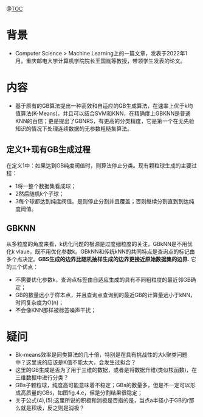 @[TOC](读文章笔记-GBC)
# 背景
- Computer Science > Machine Learning上的一篇文章，发表于2022年1月。重庆邮电大学计算机学院院长王国胤等教授，带领学生发表的论文。

# 内容
- 基于原有的GB算法提出一种高效和自适应的GB生成算法，在速率上优于k均值算法(K-Means)。并且可以结合SVM和KNN，在精确度上GBKNN是普通KNN的百倍；更是提出了GBNRS，有更高的分类精度，它是第一个在无先验知识的情况下处理连续数据的无参数粗糙集算法。
## 定义1+现有GB生成过程
在定义1中：如果达到GB纯度阀值时，则算法停止分类。现有颗粒球生成的主要过程：
- 1将一整个数据集看成球；
- 2然后随机k个子球；
- 3每个球都达到纯度阀值。是则停止分割并且覆盖；否则继续分割直到到达纯度阀值。

## GBKNN
从多粒度的角度来看，k优化问题的根源是过度细粒度的关注，GBkNN是不用优化k vlaue，既不用优化参数k。GBkNN和传统kNN的共同特点是查询点的标记由多个点决定。**GBS生成的边界比随机抽样生成的边界更接近原始数据集的边界.** 它的三个优点：
- 不需要优化参数k，查询点标签由自适应生成的具有不同粗粒度的最近邻GB确定；
- GB的数量远小于样本点，并且查询点查询到的最近GB的计算量远小于kNN，时间复杂度为O(n)；
- 不会像KNN那样被标签噪声干扰；

# 疑问
- Bk-means效率是同类算法的几十倍，特别是在具有挑战性的大k聚类问题中？这里说的应该是K值不能太大，会发生过拟合？
- 这里的GB生成是否为了用于三维的数据，或者是将数据升维(类似核函数)，在三维数据中进行分类？
- GBs子颗粒球，纯度高可能意味着不稳定；GBs的数量多，但是不一定可以形成高质量的GBs，如图fig.4.e，但是分割结果很稳定；
- 关于公式(4),(5);这里所说的积极和消极是否指的是，当点a半径小于GB的r那么就是积极，反之则是消极？